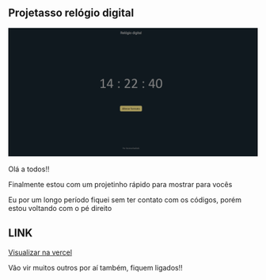 ## Projetasso relógio digital

![PREVIEW](image.png)

Olá a todos!!

Finalmente estou com um projetinho rápido para mostrar para vocês

Eu por um longo período fiquei sem ter contato com os códigos, porém estou voltando com o pé direito

## LINK

[Visualizar na vercel](https://digital-clock-leomachadods.vercel.app/)

Vão vir muitos outros por aí também, fiquem ligados!!

